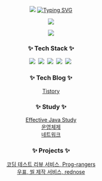 <p align='center'>
  <img src="https://capsule-render.vercel.app/api?type=wave&color=auto&height=300&section=header&text=Welcome%20to%20my%20Github&fontSize=70" />
  <a href="https://git.io/typing-svg"><img src="https://readme-typing-svg.demolab.com?    font=Fira+Code&pause=1000&center=true&vCenter=true&width=435&lines=%EB%B0%B1%EC%97%94%EB%93%9C+%EA%B0%9C%EB%B0%9C%EC%9E%90+%EC%A7%80%EB%A7%9D%EC%83%9D+%EC%9E%A5%EC%A7%80%EB%8B%B4%EC%9E%85%EB%8B%88%EB%8B%A4!" alt="Typing SVG" /></a>
</p>


<p align='center'>
  <img src="https://github-readme-stats.vercel.app/api/top-langs/?username=jd99iam"/>
</p>
<p align='center'>
  <img src="https://github-readme-stats.vercel.app/api?username=jd99iam"/>
</p>


<h3 align="center">✨ Tech Stack ✨</h3>
<div align="center">
  <img src="https://img.shields.io/badge/java-007396?style=for-the-badge&logo=java&logoColor=white">&nbsp
  <img src="https://img.shields.io/badge/mysql-4479A1?style=for-the-badge&logo=mysql&logoColor=white">&nbsp
  <img src="https://img.shields.io/badge/spring-6DB33F?style=for-the-badge&logo=spring&logoColor=white">&nbsp
  <img src="https://img.shields.io/badge/springboot-6DB33F?style=for-the-badge&logo=springboot&logoColor=white">&nbsp
  <img src="https://img.shields.io/badge/AWS-%23FF9900.svg?style=for-the-badge&logo=amazon-aws&logoColor=white">&nbsp
</div>

<h3 align="center">✨ Tech Blog ✨</h3>
<div align="center">
  <a href="https://blog9909.tistory.com/">Tistory</a>
</div>

<h3 align="center">✨ Study ✨</h3>
<div align="center">
  <a href="https://github.com/rlfrkdms1/effective-java-study">Effective Java Study</a>
</div>
<div align="center">
  <a href="https://blog9909.tistory.com/category/%EC%9A%B4%EC%98%81%EC%B2%B4%EC%A0%9C">운영체제</a>
</div>
<div align="center">
  <a href="https://blog9909.tistory.com/category/%EB%84%A4%ED%8A%B8%EC%9B%8C%ED%81%AC">네트워크</a>
</div>

<h3 align="center">✨ Projects ✨</h3>
<div align="center">
  <a href="https://github.com/rlfrkdms1/effective-java-study](https://github.com/rlfrkdms1/Prog-rangers">코딩 테스트 리뷰 서비스, Prog-rangers</a>
</div>
<div align="center">
  <a href="https://blog9909.tistory.com/category/%EB%84%A4%ED%8A%B8%EC%9B%8C%ED%81%AC">우표, 씰 제작 서비스, rednose</a>
</div>
